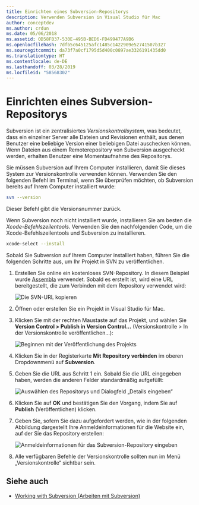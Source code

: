 ```yaml
---
title: Einrichten eines Subversion-Repositorys
description: Verwenden Subversion in Visual Studio für Mac
author: conceptdev
ms.author: crdun
ms.date: 05/06/2018
ms.assetid: 0D58FB37-530E-495B-BED6-FD499477A9B6
ms.openlocfilehash: 7dfb5c645125afc1485c1422909e52741507b327
ms.sourcegitcommit: da73f7a0cf1795d5d400c0897ae3326191435dd0
ms.translationtype: HT
ms.contentlocale: de-DE
ms.lasthandoff: 03/28/2019
ms.locfileid: "58568302"
---
```

# <a name="set-up-a-subversion-repository"></a>Einrichten eines Subversion-Repositorys

Subversion ist ein zentralisiertes _Versionskontrollsystem_, was bedeutet, dass ein einzelner Server alle Dateien und Revisionen enthält, aus denen Benutzer eine beliebige Version einer beliebigen Datei auschecken können. Wenn Dateien aus einem Remoterepository von Subversion ausgecheckt werden, erhalten Benutzer eine Momentaufnahme des Repositorys.

Sie müssen Subversion auf Ihrem Computer installieren, damit Sie dieses System zur Versionskontrolle verwenden können. Verwenden Sie den folgenden Befehl im Terminal, wenn Sie überprüfen möchten, ob Subversion bereits auf Ihrem Computer installiert wurde:

```bash
svn --version
```

Dieser Befehl gibt die Versionsnummer zurück.

Wenn Subversion noch nicht installiert wurde, installieren Sie am besten die _Xcode-Befehlszeilentools_. Verwenden Sie den nachfolgenden Code, um die Xcode-Befehlszeilentools und Subversion zu installieren.

```bash
xcode-select --install
```

Sobald Sie Subversion auf Ihrem Computer installiert haben, führen Sie die folgenden Schritte aus, um Ihr Projekt in SVN zu veröffentlichen.

1. Erstellen Sie online ein kostenloses SVN-Repository. In diesem Beispiel wurde [Assembla](https://app.assembla.com/) verwendet. Sobald es erstellt ist, wird eine URL bereitgestellt, die zum Verbinden mit dem Repository verwendet wird:

    ![Die SVN-URL kopieren](media/version-control-subversion1-sml.png)

2. Öffnen oder erstellen Sie ein Projekt in Visual Studio für Mac.

3. Klicken Sie mit der rechten Maustaste auf das Projekt, und wählen Sie **Version Control > Publish in Version Control...** (Versionskontrolle > In der Versionskontrolle veröffentlichen...):

    ![Beginnen mit der Veröffentlichung des Projekts](media/version-control-subversion2.png)

4. Klicken Sie in der Registerkarte **Mit Repository verbinden** im oberen Dropdownmenü auf **Subversion**.

5. Geben Sie die URL aus Schritt 1 ein. Sobald Sie die URL eingegeben haben, werden die anderen Felder standardmäßig aufgefüllt:

    ![Auswählen des Repositorys und Dialogfeld „Details eingeben“](media/version-control-subversion3.png)

7. Klicken Sie auf **OK** und bestätigen Sie den Vorgang, indem Sie auf **Publish** (Veröffentlichen) klicken.

7. Geben Sie, sofern Sie dazu aufgefordert werden, wie in der folgenden Abbildung dargestellt Ihre Anmeldeinformationen für die Website ein, auf der Sie das Repository erstellen:

    ![Anmeldeinformationen für das Subversion-Repository eingeben](media/version-control-subversion5.png)

8. Alle verfügbaren Befehle der Versionskontrolle sollten nun im Menü „Versionskontrolle“ sichtbar sein.

## <a name="see-also"></a>Siehe auch

- [Working with Subversion (Arbeiten mit Subversion)](working-with-subversion.md)
